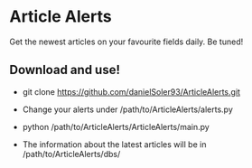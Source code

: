 # Article Alerts

Get the newest articles on your favourite fields daily. Be tuned! 

## Download and use!

- git clone https://github.com/danielSoler93/ArticleAlerts.git

- Change your alerts under /path/to/ArticleAlerts/alerts.py

- python /path/to/ArticleAlerts/ArticleAlerts/main.py

- The information about the latest articles will be in /path/to/ArticleAlerts/dbs/




